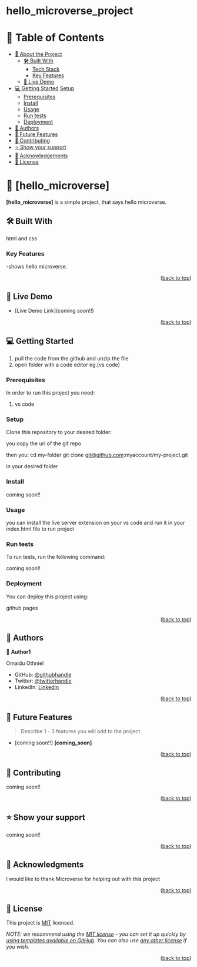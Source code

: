 # hello_microverse_project

# 📗 Table of Contents

- [📖 About the Project](#about-project)
  - [🛠 Built With](#built-with)
    - [Tech Stack](#tech-stack)
    - [Key Features](#key-features)
  - [🚀 Live Demo](#live-demo)
- [💻 Getting Started](#getting-started)
  [Setup](#setup)
  - [Prerequisites](#prerequisites)
  - [Install](#install)
  - [Usage](#usage)
  - [Run tests](#run-tests)
  - [Deployment](#deployment)
- [👥 Authors](#authors)
- [🔭 Future Features](#future-features)
- [🤝 Contributing](#contributing)
- [⭐️ Show your support](#support)
- [🙏 Acknowledgements](#acknowledgements)
- [📝 License](#license)


# 📖 [hello_microverse] <a name="about-project"></a>

**[hello_microverse]** is a simple project, that says hello microverse.

## 🛠 Built With <a name="built-with"></a>
html and css

### Key Features <a name="key-features"></a>
-shows hello microverse.

<p align="right">(<a href="#readme-top">back to top</a>)</p>

## 🚀 Live Demo <a name="live-demo"></a>



- [Live Demo Link](coming soon!!)

<p align="right">(<a href="#readme-top">back to top</a>)</p>

<!-- GETTING STARTED -->

## 💻 Getting Started <a name="getting-started"></a>


1. pull the code from the github and unzip the file
2. open folder with a code editor eg.(vs code)


### Prerequisites

In order to run this project you need:
1. vs code

### Setup

Clone this repository to your desired folder:

you copy the url of the git repo

then you:
  cd my-folder
  git clone git@github.com:myaccount/my-project.git

  in your desired folder


### Install

coming soon!!

### Usage

you can install the live server extension on your vs code and run it in your index.html file to run project

### Run tests

To run tests, run the following command:

coming soon!!

### Deployment

You can deploy this project using:

github pages

<p align="right">(<a href="#readme-top">back to top</a>)</p>

## 👥 Authors <a name="authors"></a>

👤 **Author1**

Omaidu Othniel

- GitHub: [@githubhandle](https://github.com/othniel2471)
- Twitter: [@twitterhandle](Oomaidu)
- LinkedIn: [LinkedIn](https://www.linkedin.com/in/othniel-omaidu-3350a9164)

<p align="right">(<a href="#readme-top">back to top</a>)</p>



<!-- FUTURE FEATURES -->

## 🔭 Future Features <a name="future-features"></a>

> Describe 1 - 3 features you will add to the project.

- [coming soon!!] **[coming_soon]**


<p align="right">(<a href="#readme-top">back to top</a>)</p>



## 🤝 Contributing <a name="contributing"></a>
coming soon!!

<p align="right">(<a href="#readme-top">back to top</a>)</p>


## ⭐️ Show your support <a name="support"></a>



coming soon!!

<p align="right">(<a href="#readme-top">back to top</a>)</p>

## 🙏 Acknowledgments <a name="acknowledgements"></a>


I would like to thank Microverse for helping out with this project

<p align="right">(<a href="#readme-top">back to top</a>)</p>

## 📝 License <a name="license"></a>

This project is [MIT](./LICENSE) licensed.

_NOTE: we recommend using the [MIT license](https://choosealicense.com/licenses/mit/) - you can set it up quickly by [using templates available on GitHub](https://docs.github.com/en/communities/setting-up-your-project-for-healthy-contributions/adding-a-license-to-a-repository). You can also use [any other license](https://choosealicense.com/licenses/) if you wish._

<p align="right">(<a href="#readme-top">back to top</a>)</p>
